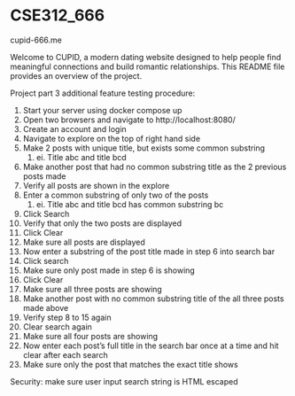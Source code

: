 # CSE312_666
cupid-666.me

Welcome to CUPID, a modern dating website designed to help people find meaningful connections and build romantic relationships. This README file provides an overview of the project.


Project part 3 additional feature testing procedure:

1. Start your server using docker compose up
2. Open two browsers and navigate to http://localhost:8080/
3. Create an account and login
4. Navigate to explore on the top of right hand side
5. Make 2 posts with unique title, but exists some common substring
    1. ei. Title abc and title bcd
6. Make another post that had no common substring title as the 2 previous posts made
7. Verify all posts are shown in the explore
8. Enter a common substring of only two of the posts 
    1. ei. Title abc and title bcd has common substring bc
9. Click Search
10. Verify that only the two posts are displayed
11. Click Clear
12. Make sure all posts are displayed
13. Now enter a substring of the post title made in step 6 into search bar
14. Click search
15. Make sure only post made in step 6 is showing
16. Click Clear
17. Make sure all three posts are showing
18. Make another post with no common substring title of the all three posts made above
19. Verify step 8 to 15 again
20. Clear search again
21. Make sure all four posts are showing
22. Now enter each post’s full title in the search bar once at a time and hit clear after each search
23. Make sure only the post that matches the exact title shows

Security: make sure user input search string is HTML escaped

